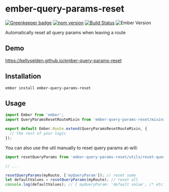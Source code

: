 # ember-query-params-reset

[![Greenkeeper badge](https://badges.greenkeeper.io/kellyselden/ember-query-params-reset.svg)](https://greenkeeper.io/)
[![npm version](https://badge.fury.io/js/ember-query-params-reset.svg)](https://badge.fury.io/js/ember-query-params-reset)
[![Build Status](https://travis-ci.org/kellyselden/ember-query-params-reset.svg?branch=master)](https://travis-ci.org/kellyselden/ember-query-params-reset)
![Ember Version](https://embadge.io/v1/badge.svg?start=1.13.0)

Automatically reset all query params when leaving a route

## Demo

https://kellyselden.github.io/ember-query-params-reset

## Installation

`ember install ember-query-params-reset`

## Usage

```js
import Ember from 'ember';
import QueryParamsResetRouteMixin from 'ember-query-params-reset/mixins/query-params-reset-route';

export default Ember.Route.extend(QueryParamsResetRouteMixin, {
  // the rest of your logic
});
```

You can also use the util manually to reset query params at-will:

```js
import resetQueryParams from 'ember-query-params-reset/utils/reset-query-params';

// ...

resetQueryParams(myRoute, ['myQueryParam']); // reset some
let defaultValues = resetQueryParams(myRoute); // reset all
console.log(defaultValues); // { myQueryParam: 'default value', /* etc... */ }
```

